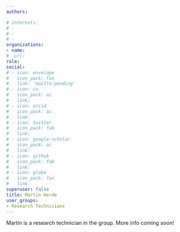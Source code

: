 ```yaml
---
authors:

# interests:
# - 
# - 
# - 
organizations:
- name:
#  url:
role: 
social:
# - icon: envelope
#   icon_pack: fas
#   link: 'mailto:pending'
# - icon: cv
#   icon_pack: ai
#   link:
# - icon: orcid
#   icon_pack: ai
#   link:
# - icon: twitter
#   icon_pack: fab
#   link:
# - icon: google-scholar
#   icon_pack: ai
#   link:
# - icon: github
#   icon_pack: fab
#   link:
# - icon: globe
#   icon_pack: fas
#   link:
superuser: false
title: Martin Herde
user_groups:
- Research Technicians
---
```


Martin is a research technician in the group. More info coming soon!